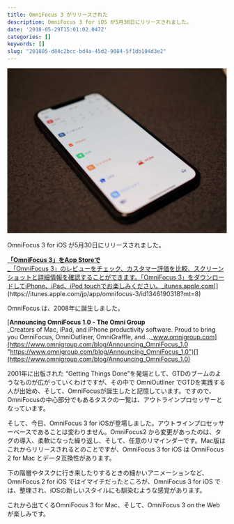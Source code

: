 ```yaml
---
title: OmniFocus 3 がリリースされた
description: OmniFocus 3 for iOS が5月30日にリリースされました。
date: '2018-05-29T15:01:02.047Z'
categories: []
keywords: []
slug: "201805-d84c2bcc-bd4a-45d2-9084-5f1db104d3e2"
---
```

![](1__NvpNAP8n__ivjG__T50qoYtg.jpeg)

OmniFocus 3 for iOS が5月30日にリリースされました。

[**「OmniFocus 3」をApp Storeで**  
_「OmniFocus 3」のレビューをチェック、カスタマー評価を比較、スクリーンショットと詳細情報を確認することができます。「OmniFocus 3」をダウンロードしてiPhone、iPad、iPod touchでお楽しみください。_itunes.apple.com](https://itunes.apple.com/jp/app/omnifocus-3/id1346190318?mt=8 "https://itunes.apple.com/jp/app/omnifocus-3/id1346190318?mt=8")[](https://itunes.apple.com/jp/app/omnifocus-3/id1346190318?mt=8)

OmniFocus は、2008年に誕生しました。

[**Announcing OmniFocus 1.0 - The Omni Group**  
_Creators of Mac, iPad, and iPhone productivity software. Proud to bring you OmniFocus, OmniOutliner, OmniGraffle, and…_www.omnigroup.com](https://www.omnigroup.com/blog/Announcing_OmniFocus_1.0 "https://www.omnigroup.com/blog/Announcing_OmniFocus_1.0")[](https://www.omnigroup.com/blog/Announcing_OmniFocus_1.0)

2001年に出版された “Getting Things Done”を発端として、GTDのブームのようなものが広がっていくわけですが、その中で OmniOutliner でGTDを実践する人が出始め、そして、OmniFocusが誕生したと記憶しています。ですので、OmniFocusの中心部分でもあるタスクの一覧は、アウトラインプロセッサーとなっています。

そして、今日、OmniFocus 3 for iOSが登場しました。アウトラインプロセッサーベースであることは変わりません。OmniFocus2 から変更があったのは、タグの導入、柔軟になった繰り返し、そして、任意のリマインダーです。Mac版はこれからリリースされるとのことですが、OmniFocus 3 for iOS は OmniFocus 2 for Mac とデータ互換性があります。

下の階層やタスクに行き来したりするときの細かいアニメーションなど、OmniFocus 2 for iOS ではイマイチだったところが、OmniFocus 3 for iOS では、整理され、iOSの新しいスタイルにも馴染むような感覚があります。

これから出てくるOmniFocus 3 for Mac、そして、OmniFocus 3 on the Web が楽しみです。